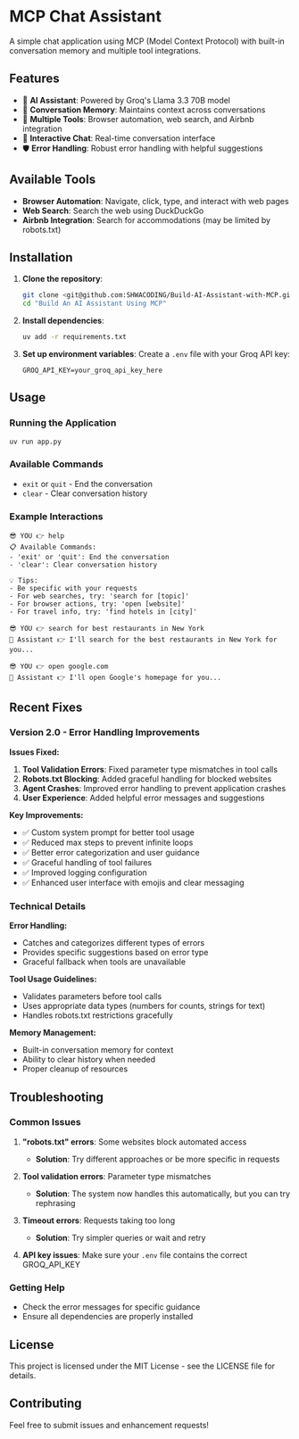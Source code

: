 # MCP Chat Assistant

A simple chat application using MCP (Model Context Protocol) with built-in conversation memory and multiple tool integrations.

## Features

- 🤖 **AI Assistant**: Powered by Groq's Llama 3.3 70B model
- 🧠 **Conversation Memory**: Maintains context across conversations
- 🔧 **Multiple Tools**: Browser automation, web search, and Airbnb integration
- 💬 **Interactive Chat**: Real-time conversation interface
- 🛡️ **Error Handling**: Robust error handling with helpful suggestions

## Available Tools

- **Browser Automation**: Navigate, click, type, and interact with web pages
- **Web Search**: Search the web using DuckDuckGo
- **Airbnb Integration**: Search for accommodations (may be limited by robots.txt)

## Installation

1. **Clone the repository**:
   ```bash
   git clone <git@github.com:SHWACODING/Build-AI-Assistant-with-MCP.git>
   cd "Build An AI Assistant Using MCP"
   ```

2. **Install dependencies**:
   ```bash
   uv add -r requirements.txt
   ```

3. **Set up environment variables**:
   Create a `.env` file with your Groq API key:
   ```
   GROQ_API_KEY=your_groq_api_key_here
   ```

## Usage

### Running the Application

```bash
uv run app.py
```

### Available Commands

- `exit` or `quit` - End the conversation
- `clear` - Clear conversation history

### Example Interactions

```
😎 YOU 👉 help
📋 Available Commands:
- 'exit' or 'quit': End the conversation
- 'clear': Clear conversation history

💡 Tips:
- Be specific with your requests
- For web searches, try: 'search for [topic]'
- For browser actions, try: 'open [website]'
- For travel info, try: 'find hotels in [city]'

😎 YOU 👉 search for best restaurants in New York
💭 Assistant 👉 I'll search for the best restaurants in New York for you...

😎 YOU 👉 open google.com
💭 Assistant 👉 I'll open Google's homepage for you...
```

## Recent Fixes

### Version 2.0 - Error Handling Improvements

**Issues Fixed:**
1. **Tool Validation Errors**: Fixed parameter type mismatches in tool calls
2. **Robots.txt Blocking**: Added graceful handling for blocked websites
3. **Agent Crashes**: Improved error handling to prevent application crashes
4. **User Experience**: Added helpful error messages and suggestions

**Key Improvements:**
- ✅ Custom system prompt for better tool usage
- ✅ Reduced max steps to prevent infinite loops
- ✅ Better error categorization and user guidance
- ✅ Graceful handling of tool failures
- ✅ Improved logging configuration
- ✅ Enhanced user interface with emojis and clear messaging

### Technical Details

**Error Handling:**
- Catches and categorizes different types of errors
- Provides specific suggestions based on error type
- Graceful fallback when tools are unavailable

**Tool Usage Guidelines:**
- Validates parameters before tool calls
- Uses appropriate data types (numbers for counts, strings for text)
- Handles robots.txt restrictions gracefully

**Memory Management:**
- Built-in conversation memory for context
- Ability to clear history when needed
- Proper cleanup of resources

## Troubleshooting

### Common Issues

1. **"robots.txt" errors**: Some websites block automated access
   - **Solution**: Try different approaches or be more specific in requests

2. **Tool validation errors**: Parameter type mismatches
   - **Solution**: The system now handles this automatically, but you can try rephrasing

3. **Timeout errors**: Requests taking too long
   - **Solution**: Try simpler queries or wait and retry

4. **API key issues**: Make sure your `.env` file contains the correct GROQ_API_KEY

### Getting Help

- Check the error messages for specific guidance
- Ensure all dependencies are properly installed

## License

This project is licensed under the MIT License - see the LICENSE file for details.

## Contributing

Feel free to submit issues and enhancement requests!
